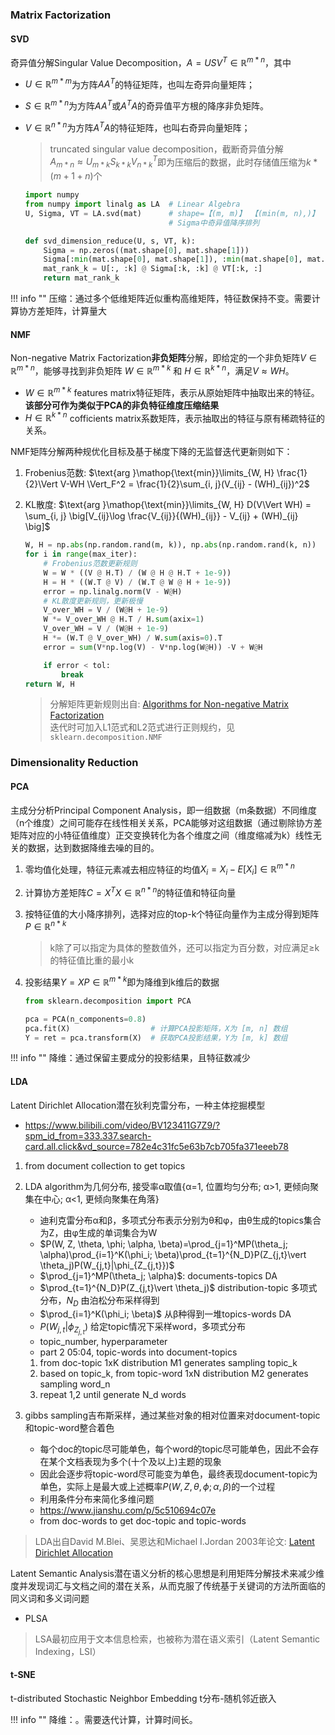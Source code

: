 ### Matrix Factorization

#### SVD
奇异值分解Singular Value Decomposition，$A=USV^T\in\mathbb{R}^{m*n}$，其中

- $U\in\mathbb{R}^{m*m}$为方阵$AA^T$的特征矩阵，也叫左奇异向量矩阵；
- $S\in\mathbb{R}^{m*n}$为方阵$AA^T$或$A^TA$的奇异值平方根的降序非负矩阵。
- $V\in\mathbb{R}^{n*n}$为方阵$A^TA$的特征矩阵，也叫右奇异向量矩阵；

    > truncated singular value decomposition，截断奇异值分解  
    > $A_{m*n}\approx U_{m*k}S_{k*k}V_{n*k}^T$即为压缩后的数据，此时存储值压缩为$k*(m+1+n)$个

    ```python
    import numpy
    from numpy import linalg as LA  # Linear Algebra
    U, Sigma, VT = LA.svd(mat)      # shape=【(m, m)】 【(min(m, n),)】 【(n, n)】
                                    # Sigma中奇异值降序排列

    def svd_dimension_reduce(U, s, VT, k):
        Sigma = np.zeros((mat.shape[0], mat.shape[1]))
        Sigma[:min(mat.shape[0], mat.shape[1]), :min(mat.shape[0], mat.shape[1])] = np.diag(s)
        mat_rank_k = U[:, :k] @ Sigma[:k, :k] @ VT[:k, :]
        return mat_rank_k
    ```
!!! info ""
    压缩：通过多个低维矩阵近似重构高维矩阵，特征数保持不变。需要计算协方差矩阵，计算量大

#### NMF
Non-negative Matrix Factorization**非负矩阵**分解，即给定的一个非负矩阵$V\in\mathbb{R}^{m*n}$，能够寻找到非负矩阵 $W\in\mathbb{R}^{m*k}$ 和 $H\in\mathbb{R}^{k*n}$，满足$V\approx WH$。

- $W\in\mathbb{R}^{m*k}$ features matrix特征矩阵，表示从原始矩阵中抽取出来的特征。**该部分可作为类似于PCA的非负特征维度压缩结果**
- $H\in\mathbb{R}^{k*n}$ cofficients matrix系数矩阵，表示抽取出的特征与原有稀疏特征的关系。


NMF矩阵分解两种规优化目标及基于梯度下降的无监督迭代更新则如下：

1. Frobenius范数: $\text{arg }\mathop{\text{min}}\limits_{W, H} \frac{1}{2}\Vert V-WH \Vert_F^2 = \frac{1}{2}\sum_{i, j}(V_{ij} - (WH)_{ij})^2$ 
2. KL散度: $\text{arg }\mathop{\text{min}}\limits_{W, H} D(V\Vert WH) = \sum_{i, j} \big[V_{ij}\log \frac{V_{ij}}{(WH)_{ij}} - V_{ij} + (WH)_{ij} \big]$

    ```python title="nmf"
    W, H = np.abs(np.random.rand(m, k)), np.abs(np.random.rand(k, n))
    for i in range(max_iter):
        # Frobenius范数更新规则
        W = W * ((V @ H.T) / (W @ H @ H.T + 1e-9))
        H = H * ((W.T @ V) / (W.T @ W @ H + 1e-9))
        error = np.linalg.norm(V - W@H)
        # KL散度更新规则，更新极慢
        V_over_WH = V / (W@H + 1e-9)
        W *= V_over_WH @ H.T / H.sum(axix=1)
        V_over_WH = V / (W@H + 1e-9)
        H *= (W.T @ V_over_WH) / W.sum(axis=0).T
        error = sum(V*np.log(V) - V*np.log(W@H)) -V + W@H 

        if error < tol:
            break
    return W, H
    ```
    > 分解矩阵更新规则出自: [Algorithms for Non-negative Matrix Factorization](https://proceedings.neurips.cc/paper_files/paper/2000/file/f9d1152547c0bde01830b7e8bd60024c-Paper.pdf)  
    > 迭代时可加入L1范式和L2范式进行正则规约，见 `sklearn.decomposition.NMF`

### Dimensionality Reduction
#### PCA
主成分分析Principal Component Analysis，即一组数据（m条数据）不同维度（n个维度）之间可能存在线性相关关系，PCA能够对这组数据（通过剔除协方差矩阵对应的小特征值维度）正交变换转化为各个维度之间（维度缩减为k）线性无关的数据，达到数据降维去噪的目的。

1. 零均值化处理，特征元素减去相应特征的均值$X_i=X_i-E[X_i] \in \mathbb{R}^{m*n}$
2. 计算协方差矩阵$C=X^TX\in\mathbb{R}^{n*n}$的特征值和特征向量
3. 按特征值的大小降序排列，选择对应的top-k个特征向量作为主成分得到矩阵$P\in\mathbb{R}^{n*k}$
    
    > k除了可以指定为具体的整数值外，还可以指定为百分数，对应满足≥k的特征值比重的最小k

4. 投影结果$Y=XP \in \mathbb{R}^{m*k}$即为降维到k维后的数据

    ```python
    from sklearn.decomposition import PCA

    pca = PCA(n_components=0.8)
    pca.fit(X)                  # 计算PCA投影矩阵，X为 [m, n] 数组
    Y = ret = pca.transform(X)  # 获取PCA投影结果，Y为 [m, k] 数组
    ```
!!! info ""
    降维：通过保留主要成分的投影结果，且特征数减少

#### LDA
Latent Dirichlet Allocation潜在狄利克雷分布，一种主体挖掘模型


- https://www.bilibili.com/video/BV123411G7Z9/?spm_id_from=333.337.search-card.all.click&vd_source=782e4c31fc5e63b7cb705fa371eeeb78
1. from document collection to get topics
2. LDA algorithm为几何分布, 接受率α取值{α=1, 位置均匀分布; α>1, 更倾向聚集在中心; α<1, 更倾向聚集在角落}  
    - 迪利克雷分布α和β，多项式分布表示分别为θ和φ，由θ生成的topics集合为Z，由φ生成的单词集合为W
    - $P(W, Z, \theta, \phi; \alpha, \beta)=\prod_{j=1}^MP(\theta_j; \alpha)\prod_{i=1}^K(\phi_i; \beta)\prod_{t=1}^{N_D}P(Z_{j,t}\vert \theta_j)P(W_{j,t}|\phi_{Z_{j,t}})$
    - $\prod_{j=1}^MP(\theta_j; \alpha)$: documents-topics DA
    - $\prod_{t=1}^{N_D}P(Z_{j,t}\vert \theta_j)$ distribution-topic 多项式分布，$N_D$ 由泊松分布采样得到
    - $\prod_{i=1}^K(\phi_i; \beta)$ 从β种得到一堆topics-words DA
    - $P(W_{j,t}|\phi_{Z_{j,t}})$ 给定topic情况下采样word，多项式分布
    - topic_number, hyperparameter
    - part 2 05:04, topic-words into document-topics
    1. from doc-topic 1xK distribution M1 generates sampling topic_k
    2. based on topic_k, from topic-word 1xN distribution M2 generates sampling word_n
    3. repeat 1,2 until generate N_d words
    
3. gibbs sampling吉布斯采样，通过某些对象的相对位置来对document-topic和topic-word整合着色
    - 每个doc的topic尽可能单色，每个word的topic尽可能单色，因此不会存在某个文档表现为多个(十个及以上)主题的现象
    - 因此会逐步将topic-word尽可能变为单色，最终表现document-topic为单色，实际上是最大或上述概率$P(W, Z, \theta, \phi; \alpha, \beta)$的一个过程
    - 利用条件分布来简化多维问题
    - https://www.jianshu.com/p/5c510694c07e
    - from doc-words to get doc-topic and topic-words 


> LDA出自David M.Blei、吴恩达和Michael I.Jordan 2003年论文: [Latent Dirichlet Allocation](https://www.jmlr.org/papers/volume3/blei03a/blei03a.pdf)

Latent Semantic Analysis潜在语义分析的核心思想是利用矩阵分解技术来减少维度并发现词汇与文档之间的潜在关系，从而克服了传统基于关键词的方法所面临的同义词和多义词问题

- PLSA
> LSA最初应用于文本信息检索，也被称为潜在语义索引（Latent Semantic Indexing，LSI）

#### t-SNE
t-distributed Stochastic Neighbor Embedding t分布-随机邻近嵌入

!!! info ""
    降维：。需要迭代计算，计算时间长。